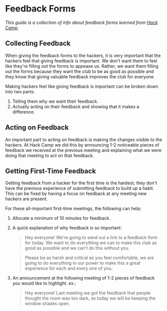 # Feedback Forms

_This guide is a collection of info about feedback forms learned from
[Hack Camp](https://github.com/hackedu/hack-camp)._

## Collecting Feedback

When giving the feedback forms to the hackers, it is very important that the
hackers feel that giving feedback is important. We don't want them to feel like
they're filling out the forms to appease us. Rather, we want them filling out
the forms because they want the club to be as good as possible and they know that
giving valuable feedback improves the club for everyone.

Making hackers feel like giving feedback is important can be broken down into
two parts:

1. Telling them why we want their feedback.
2. Actually acting on their feedback and showing that it makes a difference.

## Acting on Feedback

An important part to acting on feedback is making the changes visible to the
hackers. At Hack Camp we did this by announcing 1-2 noticeable pieces of
feedback we received at the previous meeting and explaining what we were doing
that meeting to act on that feedback.

## Getting First-Time Feedback

Getting feedback from a hacker for the first time is the hardest; they don't
have the previous experience of submitting feedback to build up a habit. This
can be fixed by having a focus on feedback at any meeting new hackers are
present.

For these all-important first-time meetings, the following can help:

1. Allocate a minimum of 10 minutes for feedback.
2. A quick explanation of why feedback is so important:

   > Hey everyone! We're going to send out a link to a feedback form for today.
   > We want to do everything we can to make this club as good as possible and
   > we can't do this without you.

   > Please be as harsh and critical as you feel comfortable, we are going to do
   > everything in our power to make this a great experience for each and every
   > one of you.

3. An announcement at the following meeting of 1-2 pieces of feedback you would
   like to highlight. ex.:

   > Hey everyone! Last meeting we got the feedback that people thought the room
   > was too dark, so today we will be keeping the window shades open.
